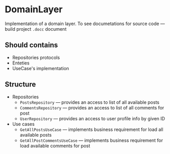 # DomainLayer

Implementation of a domain layer.
To see documetations for source code — build project `.docc` document

## Should contains
- Repositories protocols
- Enteties
- UseCase's implementation

## Structure
- Repositories
    - `PostsRepository` — provides an access to list of all available posts
    - `CommentsRepository` — provides an access to list of all comments for post
    - `UserRepository` — provides an access to user profile info by given ID
- Use cases
    - `GetAllPostsUseCase` — implements business requirement for load all available posts
    - `GetAllPostCommentsUseCase` — implements business requirement for load available comments for post
    

